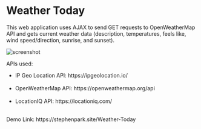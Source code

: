# Weather Today
This web application uses AJAX to send GET requests to OpenWeatherMap API and gets current weather data (description, temperatures, feels like, wind speed/direction, sunrise, and sunset).<br />

<img src="./src/WeatherToday/other-images/screenshot.png" alt="screenshot">

APIs used:<br />
<ul>
    <li>IP Geo Location API: https://ipgeolocation.io/</li><br />
    <li>OpenWeatherMap API: https://openweathermap.org/api</li><br />
    <li>LocationIQ API: https://locationiq.com/</li>
</ul><br />
Demo Link: https://stephenpark.site/Weather-Today<br />
